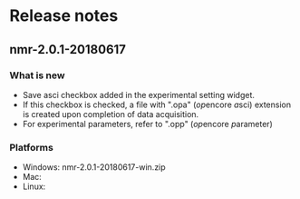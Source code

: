 # Release notes

## nmr-2.0.1-20180617
### What is new
- Save asci checkbox added in the experimental setting widget.
- If this checkbox is checked, a file with ".opa" (*op*encore *a*sci) extension is created upon completion of data acquisition.
- For experimental parameters, refer to ".opp" (*op*encore *p*arameter)

### Platforms
- Windows: nmr-2.0.1-20180617-win.zip
- Mac: 
- Linux: 
